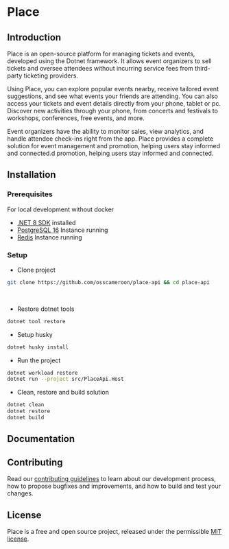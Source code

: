 ﻿# Place

## Introduction

Place is an open-source platform for managing tickets and events, developed using the Dotnet framework. It allows event organizers to sell tickets and oversee attendees without incurring service fees from third-party ticketing providers.

Using Place, you can explore popular events nearby, receive tailored event suggestions, and see what events your friends are attending. 
You can also access your tickets and event details directly from your phone, tablet or pc. 
Discover new activities through your phone, from concerts and festivals to workshops, conferences, free events, and more.

Event organizers have the ability to monitor sales, view analytics, and handle attendee check-ins right from the app. 
Place provides a complete solution for event management and promotion, helping users stay informed and connected.d promotion, helping users stay informed and connected.

## Installation

### Prerequisites

For local development without docker

- [.NET 8 SDK](https://dotnet.microsoft.com/fr-fr/download/dotnet/8.0) installed
- [PostgreSQL 16](https://www.postgresql.org/download) Instance running
- [Redis](https://redis.io/fr) Instance running


### Setup

- Clone project
```bash
git clone https://github.com/osscameroon/place-api && cd place-api
``` 
<br>

- Restore dotnet tools
```bash
dotnet tool restore
``` 
- Setup husky
```bash
dotnet husky install
``` 

- Run the project
```bash
dotnet workload restore
dotnet run --project src/PlaceApi.Host
```

- Clean, restore and build solution
```bash
dotnet clean
dotnet restore
dotnet build
``` 




## Documentation

## Contributing


Read our [contributing guidelines](CONTRIBUTING.md) to learn about our development process, how to propose bugfixes and improvements, and how to build and test your changes.

## License

Place is a free and open source project, released under the permissible [MIT license](LICENSE).